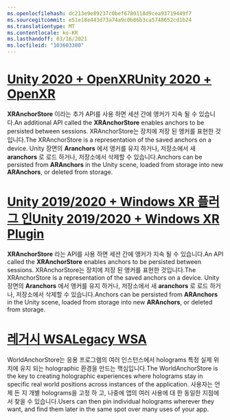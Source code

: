 ```yaml
---
ms.openlocfilehash: dc213e9e89237c0bef6780118d9cea93719449f7
ms.sourcegitcommit: e51e18e443d73a74a9c0b86b3ca5748652cd1b24
ms.translationtype: MT
ms.contentlocale: ko-KR
ms.lasthandoff: 03/16/2021
ms.locfileid: "103603380"
---
```

# <a name="unity-2020--openxr"></a>[<span data-ttu-id="e9357-101">Unity 2020 + OpenXR</span><span class="sxs-lookup"><span data-stu-id="e9357-101">Unity 2020 + OpenXR</span></span>](#tab/openxr)

<span data-ttu-id="e9357-102">**XRAnchorStore** 이라는 추가 API를 사용 하면 세션 간에 앵커가 지속 될 수 있습니다.</span><span class="sxs-lookup"><span data-stu-id="e9357-102">An additional API called the **XRAnchorStore** enables anchors to be persisted between sessions.</span></span> <span data-ttu-id="e9357-103">XRAnchorStore는 장치에 저장 된 앵커를 표현한 것입니다.</span><span class="sxs-lookup"><span data-stu-id="e9357-103">The XRAnchorStore is a representation of the saved anchors on a device.</span></span> <span data-ttu-id="e9357-104">Unity 장면의 **Aranchors** 에서 앵커를 유지 하거나, 저장소에서 새 **aranchors** 로 로드 하거나, 저장소에서 삭제할 수 있습니다.</span><span class="sxs-lookup"><span data-stu-id="e9357-104">Anchors can be persisted from **ARAnchors** in the Unity scene, loaded from storage into new **ARAnchors**, or deleted from storage.</span></span>

# <a name="unity-20192020--windows-xr-plugin"></a>[<span data-ttu-id="e9357-105">Unity 2019/2020 + Windows XR 플러그 인</span><span class="sxs-lookup"><span data-stu-id="e9357-105">Unity 2019/2020 + Windows XR Plugin</span></span>](#tab/winxr)

<span data-ttu-id="e9357-106">**XRAnchorStore** 라는 API를 사용 하면 세션 간에 앵커가 지속 될 수 있습니다.</span><span class="sxs-lookup"><span data-stu-id="e9357-106">An API called the **XRAnchorStore** enables anchors to be persisted between sessions.</span></span> <span data-ttu-id="e9357-107">XRAnchorStore는 장치에 저장 된 앵커를 표현한 것입니다.</span><span class="sxs-lookup"><span data-stu-id="e9357-107">The XRAnchorStore is a representation of the saved anchors on a device.</span></span> <span data-ttu-id="e9357-108">Unity 장면의 **Aranchors** 에서 앵커를 유지 하거나, 저장소에서 새 **aranchors** 로 로드 하거나, 저장소에서 삭제할 수 있습니다.</span><span class="sxs-lookup"><span data-stu-id="e9357-108">Anchors can be persisted from **ARAnchors** in the Unity scene, loaded from storage into new **ARAnchors**, or deleted from storage.</span></span>

# <a name="legacy-wsa"></a>[<span data-ttu-id="e9357-109">레거시 WSA</span><span class="sxs-lookup"><span data-stu-id="e9357-109">Legacy WSA</span></span>](#tab/wsa)

<span data-ttu-id="e9357-110">WorldAnchorStore는 응용 프로그램의 여러 인스턴스에서 holograms 특정 실제 위치에 유지 되는 holographic 환경을 만드는 핵심입니다.</span><span class="sxs-lookup"><span data-stu-id="e9357-110">The WorldAnchorStore is the key to creating holographic experiences where holograms stay in specific real world positions across instances of the application.</span></span> <span data-ttu-id="e9357-111">사용자는 언제 든 지 개별 holograms을 고정 하 고, 나중에 앱의 여러 사용에 대 한 동일한 지점에서 찾을 수 있습니다.</span><span class="sxs-lookup"><span data-stu-id="e9357-111">Users can then pin individual holograms wherever they want, and find them later in the same spot over many uses of your app.</span></span>

